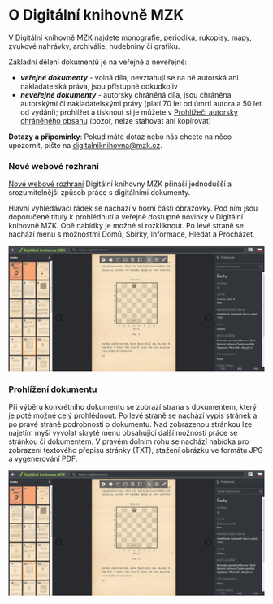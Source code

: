 # O Digitální knihovně MZK

V Digitální knihovně MZK najdete monografie, periodika, rukopisy, mapy, zvukové nahrávky, archiválie, hudebniny či grafiku.

Základní dělení dokumentů je na veřejné a neveřejné:

* __*veřejné dokumenty*__ - volná díla, nevztahují se na ně autorská ani nakladatelská práva, jsou přístupné odkudkoliv
* __*neveřejné dokumenty*__ - autorsky chráněná díla, jsou chráněna autorskými či nakladatelskými právy (platí 70 let od úmrtí autora a 50 let od vydání); prohlížet a tisknout si je můžete v [Prohlížeči autorsky chráněného obsahu](/cs/digitalni-knihovna) (pozor, nelze stahovat ani kopírovat)

**Dotazy a připomínky**: Pokud máte dotaz nebo nás chcete na něco upozornit, pište na [digitalniknihovna@mzk.cz](digitalniknihovna@mzk.cz).

### Nové webové rozhraní
<a class="external" href="http://digitalniknihovna.mzk.cz/" target="_blank">Nové webové rozhraní</a> Digitální knihovny MZK přináší jednodušší a srozumitelnější způsob práce s digitálními dokumenty. 

Hlavní vyhledávací řádek se nachází v horní části obrazovky. Pod ním jsou doporučené tituly k prohlédnutí a veřejně dostupné novinky v Digitální knihovně MZK. Obě nabídky je možné si rozkliknout. Po levé straně se nachází menu s možnostmi Domů, Sbírky, Informace, Hledat a Procházet. 

![](/images/help/jakHledat/prohlizeniKnihy.png)

### Prohlížení dokumentu
Při výběru konkrétního dokumentu se zobrazí strana s dokumentem, který je poté možné celý prohlédnout. Po levé straně se nachází vypis stránek a po pravé straně podrobnosti o dokumentu. Nad zobrazenou stránkou lze najetím myši vyvolat skryté menu obsahující další možnosti práce se stránkou či dokumentem. V pravém dolním rohu se nachází nabídka pro zobrazení textového přepisu stránky (TXT), stažení obrázku ve formátu JPG a vygenerování PDF.  

![](/images/help/jakHledat/prohlizeniKnihy.png)
